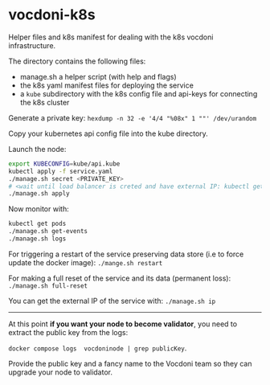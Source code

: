 # vocdoni-k8s

Helper files and k8s manifest for dealing with the k8s vocdoni infrastructure.

The directory contains the following files:
- manage.sh a helper script (with help and flags)
- the k8s yaml manifest files for deploying the service
- a `kube` subdirectory with the k8s config file and api-keys for connecting the k8s cluster

Generate a private key: `hexdump -n 32 -e '4/4 "%08x" 1 ""' /dev/urandom`

Copy your kubernetes api config file into the kube directory.

Launch the node:

```bash
export KUBECONFIG=kube/api.kube
kubectl apply -f service.yaml
./manage.sh secret <PRIVATE_KEY>
# <wait until load balancer is creted and have external IP: kubectl get service>
./manage.sh apply
```

Now monitor with:
```bash
kubectl get pods
./manage.sh get-events
./manage.sh logs
```

For triggering a restart of the service preserving data store (i.e to force update the docker image): `./mange.sh restart`

For making a full reset of the service and its data (permanent loss): `./manage.sh full-reset`

You can get the external IP of the service with: `./manage.sh ip`

---

At this point **if you want your node to become validator**, you need to extract the 
public key from the logs: 

`docker compose logs  vocdoninode | grep publicKey`.

Provide the public key and a fancy name to the Vocdoni team so they can upgrade your node to validator.

